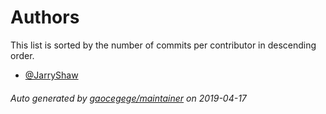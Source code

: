 # Authors

This list is sorted by the number of commits per contributor in descending order.

* [@JarryShaw](https://github.com/JarryShaw)

###### Auto generated by [gaocegege/maintainer](https://github.com/gaocegege/maintainer) on 2019-04-17
